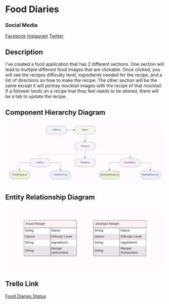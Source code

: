 # Food Diaries

### Social Media

[Facebook](http://www.facebo.com)
[Instagram](http://www.instaa.com)
[Twitter](http://www.twitt.com)

## Description

I've created a food application that has 2 different sections. One section will lead to multiple different food images that are clickable. Once clicked, you will see the recipes difficulty level, ingredients needed for the recipe, and a list of directions on how to make the recipe. The other section will be the same except it will portray mocktail images with the recipe of that mocktail. If a follower lands on a recipe that they feel needs to be altered, there will be a tab to update the recipe.

## Component Hierarchy Diagram

![](DiagramsIMG/FoodDiariesComp.png)

## Entity Relationship Diagram

![](DiagramsIMG/FoodDiariesERDChartt.png)

## Trello Link

[Food Diaries Status](https://trello.com/invite/b/2Vfdtfja/ATTI35adf591a08c0404513406dc21ea80b7A5365C28/food-diaries)
